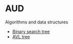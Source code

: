 # AUD
Algorithms and data structures
* [Binary search tree](https://github.com/Blueswing/AUD/blob/master/src/data_structure/tree/BinarySearchTree.java)
* [AVL tree](https://github.com/Blueswing/AUD/blob/master/src/data_structure/tree/AVLTree.java)
